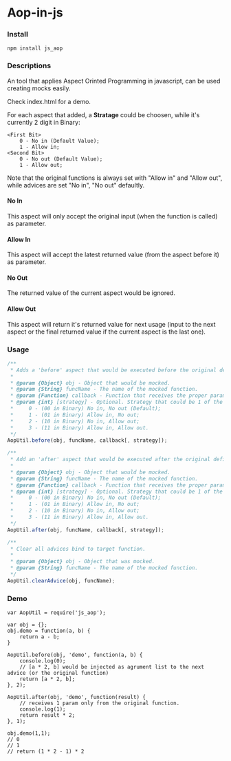 Aop-in-js
=========
### Install
    npm install js_aop
### Descriptions
An tool that applies Aspect Orinted Programming in javascript, can be used creating mocks easily.

Check index.html for a demo.

For each aspect that added, a <b>Stratage</b> could be choosen, while it's currently 2 digit in Binary:

    <First Bit> 
        0 - No in (Default Value);
        1 - Allow in;
    <Second Bit> 
        0 - No out (Default Value);
        1 - Allow out;

Note that the original functions is always set with "Allow in" and "Allow out", while advices are set "No in", "No out" defaultly.

#### No In

This aspect will only accept the original input (when the function is called) as parameter.

#### Allow In

This aspect will accept the latest returned value (from the aspect before it) as parameter.

#### No Out

The returned value of the current aspect would be ignored.

#### Allow Out

This aspect will return it's returned value for next usage (input to the next aspect or the final returned value if the current aspect is the last one).

### Usage


```js
/**
 * Adds a 'before' aspect that would be executed before the original defined function body applied.
 *
 * @param {Object} obj - Object that would be mocked.
 * @param {String} funcName - The name of the mocked function.
 * @param {Function} callback - Function that receives the proper params as input, while the arguments received depends on strategy used.
 * @param {int} [strategy] - Optional. Strategy that could be 1 of the 5 types:
 *     0 - (00 in Binary) No in, No out (Default);
 *     1 - (01 in Binary) Allow in, No out;
 *     2 - (10 in Binary) No in, Allow out;
 *     3 - (11 in Binary) Allow in, Allow out.
 */
AopUtil.before(obj, funcName, callback[, strategy]);

/**
 * Add an 'after' aspect that would be executed after the original defined function body applied.
 *
 * @param {Object} obj - Object that would be mocked.
 * @param {String} funcName - The name of the mocked function.
 * @param {Function} callback - Function that receives the proper params as input, while the arguments received depends on strategy used.
 * @param {int} [strategy] - Optional. Strategy that could be 1 of the 5 types:
 *     0 - (00 in Binary) No in, No out (Default);
 *     1 - (01 in Binary) Allow in, No out;
 *     2 - (10 in Binary) No in, Allow out;
 *     3 - (11 in Binary) Allow in, Allow out.
 */
AopUtil.after(obj, funcName, callback[, strategy]);

/**
 * Clear all advices bind to target function.
 *
 * @param {Object} obj - Object that was mocked.
 * @param {String} funcName - The name of the mocked function.
 */
AopUtil.clearAdvice(obj, funcName);
```

### Demo
```
var AopUtil = require('js_aop');

var obj = {};
obj.demo = function(a, b) {
    return a - b;
}

AopUtil.before(obj, 'demo', function(a, b) {
    console.log(0);
    // [a * 2, b] would be injected as agrument list to the next advice (or the original function)
    return [a * 2, b];
}, 2);

AopUtil.after(obj, 'demo', function(result) {
    // receives 1 param only from the original function.
    console.log(1);
    return result * 2;
}, 1);

obj.demo(1,1);
// 0
// 1
// return (1 * 2 - 1) * 2
```